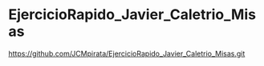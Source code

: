 # EjercicioRapido_Javier_Caletrio_Misas
https://github.com/JCMpirata/EjercicioRapido_Javier_Caletrio_Misas.git

